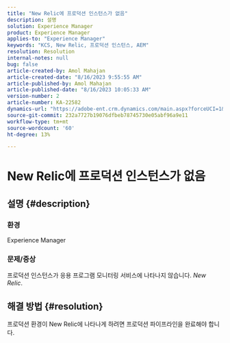 ```yaml
---
title: "New Relic에 프로덕션 인스턴스가 없음"
description: 설명
solution: Experience Manager
product: Experience Manager
applies-to: "Experience Manager"
keywords: "KCS, New Relic, 프로덕션 인스턴스, AEM"
resolution: Resolution
internal-notes: null
bug: false
article-created-by: Amol Mahajan
article-created-date: "8/16/2023 9:55:55 AM"
article-published-by: Amol Mahajan
article-published-date: "8/16/2023 10:05:33 AM"
version-number: 2
article-number: KA-22582
dynamics-url: "https://adobe-ent.crm.dynamics.com/main.aspx?forceUCI=1&pagetype=entityrecord&etn=knowledgearticle&id=73509313-1b3c-ee11-bdf4-6045bd006079"
source-git-commit: 232a7727b19076dfbeb78745730e05abf96a9e11
workflow-type: tm+mt
source-wordcount: '60'
ht-degree: 13%

---
```


# New Relic에 프로덕션 인스턴스가 없음

## 설명 {#description}


### <b>환경</b>

Experience Manager



### <b>문제/증상</b>

프로덕션 인스턴스가 응용 프로그램 모니터링 서비스에 나타나지 않습니다. *New Relic*.


## 해결 방법 {#resolution}


프로덕션 환경이 New Relic에 나타나게 하려면 프로덕션 파이프라인을 완료해야 합니다.
